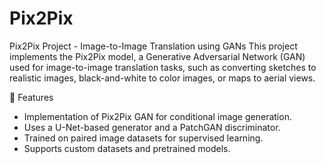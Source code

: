 # Pix2Pix

Pix2Pix Project - Image-to-Image Translation using GANs
This project implements the Pix2Pix model, a Generative Adversarial Network (GAN) used for image-to-image translation tasks, such as converting sketches to realistic images, black-and-white to color images, or maps to aerial views.

📌 Features
- Implementation of Pix2Pix GAN for conditional image generation.
- Uses a U-Net-based generator and a PatchGAN discriminator.
- Trained on paired image datasets for supervised learning.
- Supports custom datasets and pretrained models.
